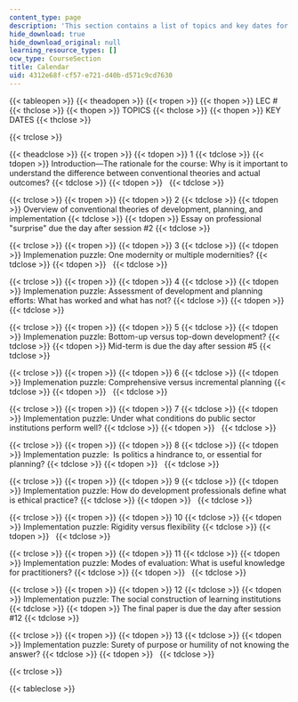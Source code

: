 ```yaml
---
content_type: page
description: 'This section contains a list of topics and key dates for the course. '
hide_download: true
hide_download_original: null
learning_resource_types: []
ocw_type: CourseSection
title: Calendar
uid: 4312e68f-cf57-e721-d40b-d571c9cd7630
---
```


{{< tableopen >}}
{{< theadopen >}}
{{< tropen >}}
{{< thopen >}}
LEC #
{{< thclose >}}
{{< thopen >}}
TOPICS
{{< thclose >}}
{{< thopen >}}
KEY DATES
{{< thclose >}}

{{< trclose >}}

{{< theadclose >}}
{{< tropen >}}
{{< tdopen >}}
1
{{< tdclose >}}
{{< tdopen >}}
Introduction—The rationale for the course: Why is it important to understand the difference between conventional theories and actual outcomes?
{{< tdclose >}}
{{< tdopen >}}
 
{{< tdclose >}}

{{< trclose >}}
{{< tropen >}}
{{< tdopen >}}
2
{{< tdclose >}}
{{< tdopen >}}
Overview of conventional theories of development, planning, and implementation
{{< tdclose >}}
{{< tdopen >}}
Essay on professional "surprise" due the day after session #2
{{< tdclose >}}

{{< trclose >}}
{{< tropen >}}
{{< tdopen >}}
3
{{< tdclose >}}
{{< tdopen >}}
Implemenation puzzle: One modernity or multiple modernities?
{{< tdclose >}}
{{< tdopen >}}
 
{{< tdclose >}}

{{< trclose >}}
{{< tropen >}}
{{< tdopen >}}
4
{{< tdclose >}}
{{< tdopen >}}
Implemenation puzzle: Assessment of development and planning efforts: What has worked and what has not?
{{< tdclose >}}
{{< tdopen >}}
 
{{< tdclose >}}

{{< trclose >}}
{{< tropen >}}
{{< tdopen >}}
5
{{< tdclose >}}
{{< tdopen >}}
Implemenation puzzle: Bottom-up versus top-down development?
{{< tdclose >}}
{{< tdopen >}}
Mid-term is due the day after session #5
{{< tdclose >}}

{{< trclose >}}
{{< tropen >}}
{{< tdopen >}}
6
{{< tdclose >}}
{{< tdopen >}}
Implemenation puzzle: Comprehensive versus incremental planning
{{< tdclose >}}
{{< tdopen >}}
 
{{< tdclose >}}

{{< trclose >}}
{{< tropen >}}
{{< tdopen >}}
7
{{< tdclose >}}
{{< tdopen >}}
Implementation puzzle: Under what conditions do public sector institutions perform well?
{{< tdclose >}}
{{< tdopen >}}
 
{{< tdclose >}}

{{< trclose >}}
{{< tropen >}}
{{< tdopen >}}
8
{{< tdclose >}}
{{< tdopen >}}
﻿Implementation puzzle:   Is politics a hindrance to, or essential for planning?
{{< tdclose >}}
{{< tdopen >}}
 
{{< tdclose >}}

{{< trclose >}}
{{< tropen >}}
{{< tdopen >}}
9
{{< tdclose >}}
{{< tdopen >}}
﻿Implementation puzzle: How do development professionals define what is ethical practice?
{{< tdclose >}}
{{< tdopen >}}
 
{{< tdclose >}}

{{< trclose >}}
{{< tropen >}}
{{< tdopen >}}
10
{{< tdclose >}}
{{< tdopen >}}
﻿Implementation puzzle: Rigidity versus flexibility
{{< tdclose >}}
{{< tdopen >}}
 
{{< tdclose >}}

{{< trclose >}}
{{< tropen >}}
{{< tdopen >}}
11
{{< tdclose >}}
{{< tdopen >}}
﻿Implementation puzzle: Modes of evaluation: What is useful knowledge for practitioners?
{{< tdclose >}}
{{< tdopen >}}
 
{{< tdclose >}}

{{< trclose >}}
{{< tropen >}}
{{< tdopen >}}
12
{{< tdclose >}}
{{< tdopen >}}
﻿Implementation puzzle: The social construction of learning institutions
{{< tdclose >}}
{{< tdopen >}}
The final paper is due the day after session #12
{{< tdclose >}}

{{< trclose >}}
{{< tropen >}}
{{< tdopen >}}
13
{{< tdclose >}}
{{< tdopen >}}
﻿Implementation puzzle: Surety of purpose or humility of not knowing the answer?
{{< tdclose >}}
{{< tdopen >}}
 
{{< tdclose >}}

{{< trclose >}}

{{< tableclose >}}